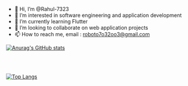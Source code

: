 - 👋 Hi, I’m @Rahul-7323
- 👀 I’m interested in software engineering and application development
- 🌱 I’m currently learning Flutter
- 💞️ I’m looking to collaborate on web application projects
- 📫 How to reach me, email : roboto7o32oo3@gmail.com

[![Anurag's GitHub stats](https://github-readme-stats.vercel.app/api?username=Rahul-7323&count_private=true&theme=tokyonight&show_icons=true)](https://github.com/anuraghazra/github-readme-stats)

<br><br>

[![Top Langs](https://github-readme-stats.vercel.app/api/top-langs/?username=Rahul-7323&layout=compact&langs_count=10)](https://github.com/anuraghazra/github-readme-stats)

<!---
Rahul-7323/Rahul-7323 is a ✨ special ✨ repository because its `README.md` (this file) appears on your GitHub profile.
You can click the Preview link to take a look at your changes.
--->
